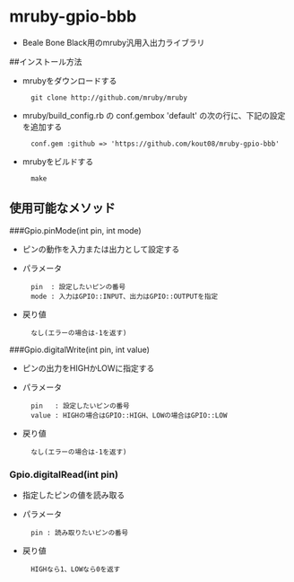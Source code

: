 mruby-gpio-bbb
=====================
- Beale Bone Black用のmruby汎用入出力ライブラリ

##インストール方法
- mrubyをダウンロードする

        git clone http://github.com/mruby/mruby

- mruby/build\_config.rb の conf.gembox 'default' の次の行に、下記の設定を追加する

        conf.gem :github => 'https://github.com/kout08/mruby-gpio-bbb'
- mrubyをビルドする

        make

使用可能なメソッド
----------------------
###Gpio.pinMode(int pin, int mode)
- ピンの動作を入力または出力として設定する  
- パラメータ

        pin  : 設定したいピンの番号
        mode : 入力はGPIO::INPUT、出力はGPIO::OUTPUTを指定

- 戻り値 

        なし(エラーの場合は-1を返す)

###Gpio.digitalWrite(int pin, int value)
- ピンの出力をHIGHかLOWに指定する  
- パラメータ

        pin   : 設定したいピンの番号
        value : HIGHの場合はGPIO::HIGH、LOWの場合はGPIO::LOW

- 戻り値

        なし(エラーの場合は-1を返す)

### Gpio.digitalRead(int pin)
- 指定したピンの値を読み取る
- パラメータ

        pin : 読み取りたいピンの番号

- 戻り値

        HIGHなら1、LOWなら0を返す

